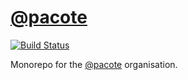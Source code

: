 # [@pacote](https://www.npmjs.com/org/pacote)

[![Build Status](https://travis-ci.org/PacoteJS/pacote.svg?branch=master)](https://travis-ci.org/PacoteJS/pacote)

Monorepo for the [@pacote](https://www.npmjs.com/org/pacote) organisation.
